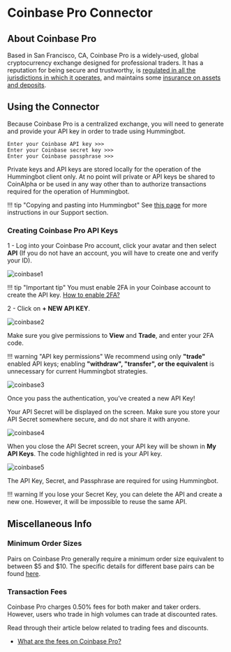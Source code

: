 # Coinbase Pro Connector

## About Coinbase Pro

Based in San Francisco, CA, Coinbase Pro is a widely-used, global cryptocurrency exchange designed for professional traders. It has a reputation for being secure and trustworthy, is [regulated in all the jurisdictions in which it operates](https://www.coinbase.com/legal/insurance), and maintains some [insurance on assets and deposits](https://www.coinbase.com/legal/insurance).

## Using the Connector

Because Coinbase Pro is a centralized exchange, you will need to generate and provide your API key in order to trade using Hummingbot.

```
Enter your Coinbase API key >>>
Enter your Coinbase secret key >>>
Enter your Coinbase passphrase >>>
```

Private keys and API keys are stored locally for the operation of the Hummingbot client only. At no point will private or API keys be shared to CoinAlpha or be used in any way other than to authorize transactions required for the operation of Hummingbot.

!!! tip "Copying and pasting into Hummingbot"
    See [this page](https://docs.hummingbot.io/support/questions/#paste-items-from-clipboard-in-putty) for more instructions in our Support section.

### Creating Coinbase Pro API Keys

1 - Log into your Coinbase Pro account, click your avatar and then select **API** (If you do not have an account, you will have to create one and verify your ID).

![coinbase1](/assets/img/coinbase1.png)

!!! tip "Important tip"
    You must enable 2FA in your Coinbase account to create the API key. [How to enable 2FA?](https://support.coinbase.com/customer/en/portal/articles/1658338-how-do-i-set-up-2-factor-authentication-)

2 - Click on **+ NEW API KEY**.

![coinbase2](/assets/img/coinbase2.png)

Make sure you give permissions to **View** and **Trade**, and enter your 2FA code.

!!! warning "API key permissions"
    We recommend using only **"trade"** enabled API keys; enabling **"withdraw", "transfer", or the equivalent** is unnecessary for current Hummingbot strategies.

![coinbase3](/assets/img/coinbase3.png)

Once you pass the authentication, you’ve created a new API Key!

Your API Secret will be displayed on the screen. Make sure you store your API Secret somewhere secure, and do not share it with anyone.

![coinbase4](/assets/img/coinbase4.png)

When you close the API Secret screen, your API key will be shown in **My API Keys**. The code highlighted in red is your API key.

![coinbase5](/assets/img/coinbase5.png)

The API Key, Secret, and Passphrase are required for using Hummingbot.

!!! warning
    If you lose your Secret Key, you can delete the API and create a new one. However, it will be impossible to reuse the same API.

## Miscellaneous Info

### Minimum Order Sizes

Pairs on Coinbase Pro generally require a minimum order size equivalent to between $5 and $10. The specific details for different base pairs can be found [here](https://www.coinbase.com/legal/trading_rules).

### Transaction Fees

Coinbase Pro charges 0.50% fees for both maker and taker orders. However, users who trade in high volumes can trade at discounted rates.

Read through their article below related to trading fees and discounts.

* [What are the fees on Coinbase Pro?](https://help.coinbase.com/en/pro/trading-and-funding/trading-rules-and-fees/fees.html)
